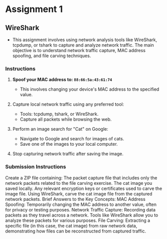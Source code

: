 # Assignment 1
## WireShark

- This assignment involves using network analysis tools like WireShark, tcpdump, or tshark to capture and analyze network traffic. The main objective is to understand network traffic capture, MAC address spoofing, and file carving techniques.

### Instructions

1. **Spoof your MAC address to: `88:66:5a:43:61:74`**
    - This involves changing your device's MAC address to the specified value.

2. Capture local network traffic using any preferred tool:
    - Tools: tcpdump, tshark, or WireShark.
    - Capture all packets while browsing the web.

3. Perform an image search for "Cat" on Google:
    - Navigate to Google and search for images of cats.
    - Save one of the images to your local computer.

4. Stop capturing network traffic after saving the image.

### Submission Instructions

Create a ZIP file containing:
The packet capture file that includes only the network packets related to the file carving exercise.
The cat image you saved locally.
Any relevant encryption keys or certificates used to carve the image file.
Using WireShark, carve the cat image file from the captured network packets.
Brief Answers to the Key Concepts:
MAC Address Spoofing: Temporarily changing the MAC address to another value, often for privacy or testing purposes.
Network Traffic Capture: Recording data packets as they travel across a network. Tools like WireShark allow you to analyze these packets for various purposes.
File Carving: Extracting a specific file (in this case, the cat image) from raw network data, demonstrating how files can be reconstructed from captured traffic.










